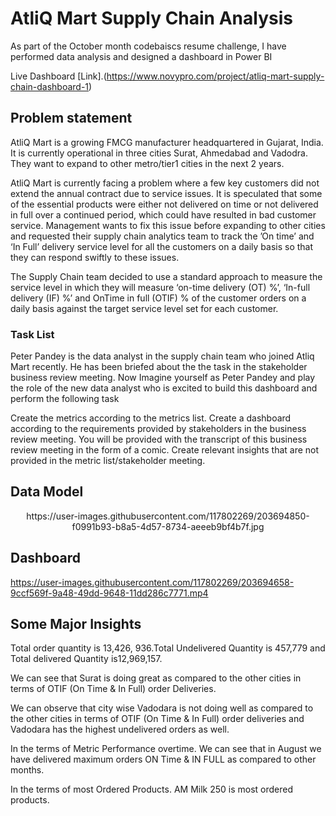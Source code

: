 # AtliQ Mart Supply Chain Analysis
As part of the October month codebaiscs resume challenge, I have performed data analysis and designed a dashboard in Power BI

Live Dashboard [Link].(https://www.novypro.com/project/atliq-mart-supply-chain-dashboard-1)

## Problem statement

AtliQ Mart is a growing FMCG manufacturer headquartered in Gujarat, India. It is currently operational in three cities Surat, Ahmedabad and Vadodra. They want to expand to other metro/tier1 cities in the next 2 years.

AtliQ Mart is currently facing a problem where a few key customers did not extend the annual contract due to service issues. It is speculated that some of the essential products were either not delivered on time or not delivered in full over a continued period, which could have resulted in bad customer service. Management wants to fix this issue before expanding to other cities and requested their supply chain analytics team to track the ’On time’ and ‘In Full’ delivery service level for all the customers on a daily basis so that they can respond swiftly to these issues.

The Supply Chain team decided to use a standard approach to measure the service level in which they will measure ‘on-time delivery (OT) %’, ‘In-full delivery (IF) %’ and OnTime in full (OTIF) % of the customer orders on a daily basis against the target service level set for each customer.


### Task List

Peter Pandey is the data analyst in the supply chain team who joined Atliq Mart recently. He has been briefed about the the task in the stakeholder business review meeting. Now Imagine yourself as Peter Pandey and play the role of the new data analyst who is excited to build this dashboard and perform the following task

Create the metrics according to the metrics list.
Create a dashboard according to the requirements provided by stakeholders in the business review meeting. You will be provided with the transcript of this business review meeting in the form of a comic.
Create relevant insights that are not provided in the metric list/stakeholder meeting.

## Data Model 

<p align="center">
  https://user-images.githubusercontent.com/117802269/203694850-f0991b93-b8a5-4d57-8734-aeeeb9bf4b7f.jpg


</p>


## Dashboard 

<p align="center">
  

  https://user-images.githubusercontent.com/117802269/203694658-9ccf569f-9a48-49dd-9648-11dd286c7771.mp4


</p>


## Some Major Insights 

Total order quantity is 13,426, 936.Total Undelivered Quantity is 457,779 and Total delivered Quantity is12,969,157.

We can see that Surat is doing great as compared to the other cities in terms of   OTIF (On Time & In Full) order Deliveries.

We can observe that city wise Vadodara is not doing well as compared to the other cities in terms of OTIF (On Time & In Full) order deliveries and Vadodara has the highest undelivered orders as well.

In the terms of Metric Performance overtime. We can see that in August we have delivered maximum orders ON Time & IN FULL as compared to other months.

In the terms of most Ordered Products. AM Milk 250 is most ordered products.




